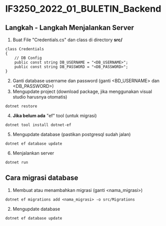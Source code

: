 # IF3250_2022_01_BULETIN_Backend

## Langkah - Langkah Menjalankan Server

1. Buat File "Credentials.cs" dan class di directory **src/**

```
class Credentials
{
    // DB Config
    public const string DB_USERNAME = "<DB_USERNAME>";
    public const string DB_PASSWORD = "<DB_PASSWORD>";
}
```

2. Ganti database username dan password (ganti <BD_USERNAME> dan <DB_PASSWORD>)
3. Mengupdate project (download package, jika menggunakan visual studio harusnya otomatis)

```
dotnet restore
```

4. **Jika belum ada** "ef" tool (untuk migrasi)

```
dotnet tool install dotnet-ef
```

5. Mengupdate database (pastikan postgresql sudah jalan)

```
dotnet ef database update
```

6. Menjalankan server

```
dotnet run
```

## Cara migrasi database

1. Membuat atau menambahkan migrasi (ganti <nama_migrasi>)

```
dotnet ef migrations add <nama_migrasi> -o src/Migrations
```

2. Mengupdate database

```
dotnet ef database update
```
